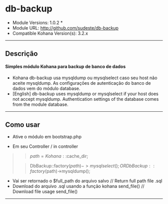 # db-backup #
  
* Module Versions: 1.0.2 *
* Module URL: http://github.com/sudeste/db-backup
* Compatible Kohana Version(s): 3.2.x

-----------------------------------------------------------
## Descrição ##
#### Simples módulo Kohana para backup de banco de dados ####

* Kohana db-backup usa mysqldump ou mysqlselect caso seu host não aceite mysqldump.
  As configurações de autenticação do banco de dados vem do módulo database.
* [English] db-backup uses mysqldump or mysqlselect if your host does not accept mysqldump.
  Authentication settings of the database comes from the module database.

-----------------------------------------------------------
## Como usar ##

* Ative o módulo em bootstrap.php

* Em seu Controller / in controller
> > $path = Kohana::$cache_dir;
>
> > DbBackup::factory($path)->mysqlselect();
> OR
> > DbBackup::factory($path)->mysqldump();
>
+ Vai ser retornado o $full_path do arquivo salvo 
  // Return full path file .sql
+ Download do arquivo .sql usando a função kohana send_file() 
  // Download file usage send_file() 

-----------------------------------------------------------

